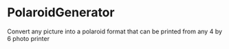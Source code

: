 # PolaroidGenerator
Convert any picture into a polaroid format that can be printed from any 4 by 6 photo printer
